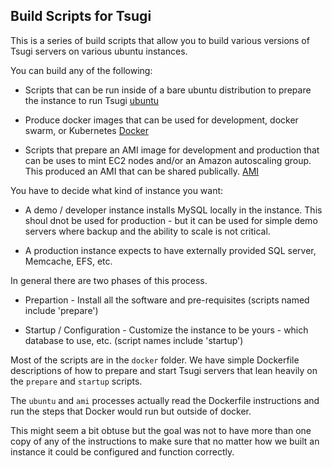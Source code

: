 
Build Scripts for Tsugi
-----------------------

This is a series of build scripts that allow you to build various
versions of Tsugi servers on various ubuntu instances.

You can build any of the following:

* Scripts that can be run inside of a bare ubuntu distribution
to prepare the instance to run Tsugi [ubuntu](ubuntu/README.md)

* Produce docker images that can be used for development,
docker swarm, or Kubernetes [Docker](docker/README.md)

* Scripts that prepare an AMI image for development and production
that can be uses to mint EC2 nodes and/or an Amazon autoscaling
group.  This produced an AMI that can be shared publically.
[AMI](ami/README.md)

You have to decide what kind of instance you want:

* A demo / developer instance installs MySQL locally in the instance.  This
shoul dnot be used for production - but it can be used for simple demo servers
where backup and the ability to scale is not critical.

* A production instance expects to have externally provided SQL server,
Memcache, EFS, etc.

In general there are two phases of this process.  

* Prepartion - Install all the software and pre-requisites (scripts named
include 'prepare')

* Startup / Configuration - Customize the instance to be yours - which database
to use, etc. (script names include 'startup')

Most of the scripts are in the `docker` folder.  We have simple Dockerfile
descriptions of how to prepare and start Tsugi servers that lean heavily
on the `prepare` and `startup` scripts.

The `ubuntu` and `ami` processes actually read the Dockerfile instructions
and run the steps that Docker would run but outside of docker.

This might seem a bit obtuse but the goal was not to have more than one
copy of any of the instructions to make sure that no matter how we built
an instance it could be configured and function correctly.








